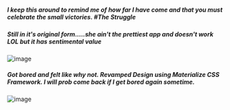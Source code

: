 ##### I keep this around to remind me of how far I have come and that you must celebrate the small victories. #The Struggle
##### Still in it's original form.....she ain't the prettiest app and doesn't work LOL but it has sentimental value


![image](https://cloud.githubusercontent.com/assets/18251657/22615999/dbd7ba02-ea71-11e6-8727-b1f060254ae8.png)


##### Got bored and felt like why not. Revamped Design using Materialize CSS Framework. I will prob come back if I get bored again sometime.

![image](https://cloud.githubusercontent.com/assets/18251657/24835429/3ad28fba-1cd0-11e7-95f4-3641159a14ec.png)


